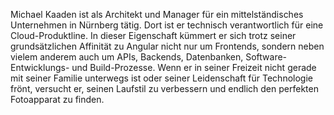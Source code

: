Michael Kaaden ist als Architekt und Manager für ein mittelständisches
Unternehmen in Nürnberg tätig. Dort ist er technisch verantwortlich für
eine Cloud-Produktline. In dieser Eigenschaft kümmert er sich trotz
seiner grundsätzlichen Affinität zu Angular nicht nur um Frontends,
sondern neben vielem anderem auch um APIs, Backends, Datenbanken,
Software-Entwicklungs- und Build-Prozesse. Wenn er in seiner Freizeit
nicht gerade mit seiner Familie unterwegs ist oder seiner Leidenschaft
für Technologie frönt, versucht er, seinen Laufstil zu verbessern und
endlich den perfekten Fotoapparat zu finden.

